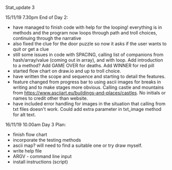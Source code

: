 Stat_update 3

15/11/19 7.30pm
End of Day 2: 
- have managed to finish code with help for the looping! everything is in methods and the program now loops through path and troll choices, continuing through the narrative
- also fixed the clue for the door puzzle so now it asks if the user wants to quit or get a clue
- still some issues in code with SPACING, calling list of companions from hash/array/value (coming out in array), and with loop. 
Add introduction to a method?
Add GAME OVER for deaths. 
Add WINNER for red pill
- started flow chart on draw.io and up to troll choice. 
- have written the scope and sequence and starting to detail the features. 
- feature changed from progress bar to using ascii images for breaks in writing and to make stages more obvious. Calling castle and mountains from https://www.asciiart.eu/buildings-and-places/castles. No initials or names to credit other than website. 
- have included error handling for images in the situation that calling from txt files doesn't work. Could add extra parameter in txt_image method for alt text. 

16/11/19 10.00am 
Day 3 Plan: 
- finish flow chart
- incorporate the testing methods 
- ascii map? will need to find a suitable one or try draw myself. 
- write help file 
- ARGV - command line input 
- install instructions (script)
